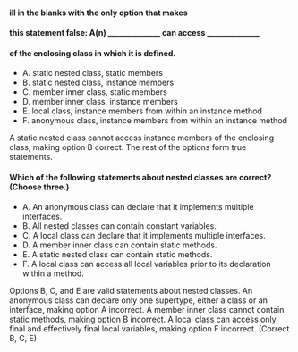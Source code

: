 #### ill in the blanks with the only option that makes
#### this statement false: A(n) ______________ can access ______________
#### of the enclosing class in which it is defined.
* A. static nested class, static members
* B. static nested class, instance members
* C. member inner class, static members
* D. member inner class, instance members
* E. local class, instance members from within an instance method
* F. anonymous class, instance members from within an instance method

A static nested class cannot access instance members
of the enclosing class, making option B correct.
The rest of the options form true statements.

#### Which of the following statements about nested classes are correct? (Choose three.)
* A. An anonymous class can declare that it implements multiple interfaces.
* B. All nested classes can contain constant variables.
* C. A local class can declare that it implements multiple interfaces.
* D. A member inner class can contain static methods.
* E. A static nested class can contain static methods.
* F. A local class can access all local variables prior to its declaration within a method.

Options B, C, and E are valid statements about nested classes.
An anonymous class can declare only one supertype, either a class or an interface,
making option A incorrect. A member inner class cannot contain static methods,
making option B incorrect.
A local class can access only final and effectively final local variables,
making option F incorrect. (Correct B, C, E)
